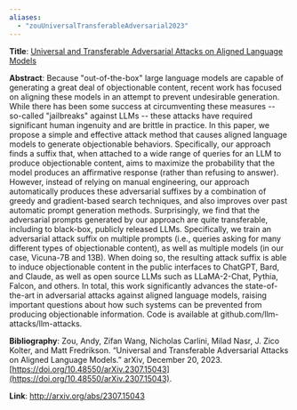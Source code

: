 ```yaml
---
aliases:
  - "zouUniversalTransferableAdversarial2023"
---
```

**Title**: [Universal and Transferable Adversarial Attacks on Aligned Language Models](http://arxiv.org/abs/2307.15043)

**Abstract**: Because "out-of-the-box" large language models are capable of generating a great deal of objectionable content, recent work has focused on aligning these models in an attempt to prevent undesirable generation. While there has been some success at circumventing these measures -- so-called "jailbreaks" against LLMs -- these attacks have required significant human ingenuity and are brittle in practice. In this paper, we propose a simple and effective attack method that causes aligned language models to generate objectionable behaviors. Specifically, our approach finds a suffix that, when attached to a wide range of queries for an LLM to produce objectionable content, aims to maximize the probability that the model produces an affirmative response (rather than refusing to answer). However, instead of relying on manual engineering, our approach automatically produces these adversarial suffixes by a combination of greedy and gradient-based search techniques, and also improves over past automatic prompt generation methods. Surprisingly, we find that the adversarial prompts generated by our approach are quite transferable, including to black-box, publicly released LLMs. Specifically, we train an adversarial attack suffix on multiple prompts (i.e., queries asking for many different types of objectionable content), as well as multiple models (in our case, Vicuna-7B and 13B). When doing so, the resulting attack suffix is able to induce objectionable content in the public interfaces to ChatGPT, Bard, and Claude, as well as open source LLMs such as LLaMA-2-Chat, Pythia, Falcon, and others. In total, this work significantly advances the state-of-the-art in adversarial attacks against aligned language models, raising important questions about how such systems can be prevented from producing objectionable information. Code is available at github.com/llm-attacks/llm-attacks.

**Bibliography**: Zou, Andy, Zifan Wang, Nicholas Carlini, Milad Nasr, J. Zico Kolter, and Matt Fredrikson. “Universal and Transferable Adversarial Attacks on Aligned Language Models.” arXiv, December 20, 2023. [https://doi.org/10.48550/arXiv.2307.15043](https://doi.org/10.48550/arXiv.2307.15043).

**Link**: http://arxiv.org/abs/2307.15043
